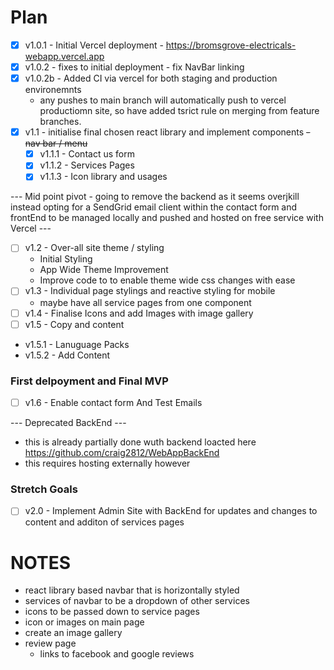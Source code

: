 # Plan 

- [x] v1.0.1 - Initial Vercel deployment - https://bromsgrove-electricals-webapp.vercel.app
- [x] v1.0.2 - fixes to initial deployment - fix NavBar linking
- [x] v1.0.2b - Added CI via vercel for both staging and production environemnts 
  - any pushes to main branch will automatically push to vercel productiomn site, so have added tsrict rule on merging from feature branches. 
- [x] v1.1 - initialise final chosen react library and implement components 
  ~~- nav bar / menu~~ 
    - [x] v1.1.1 - Contact us form 
    - [x] v1.1.2 - Services Pages
    - [x] v1.1.3 - Icon library and usages
    
--- Mid point pivot - going to remove the backend as it seems overjkill instead opting for a SendGrid email client within the contact form and frontEnd to be managed locally and pushed and hosted on free service with Vercel --- 


- [ ] v1.2 - Over-all site theme / styling 
  - Initial Styling 
  - App Wide Theme Improvement
  - Improve code to to enable theme wide css changes with ease
- [ ] v1.3 - Individual page stylings and reactive styling for mobile
  - maybe have all service pages from one component
- [ ] v1.4 - Finalise Icons and add Images with image gallery
- [ ] v1.5 - Copy and content 
 - v1.5.1 - Lanuguage Packs 
 - v1.5.2 - Add Content 

### First delpoyment and Final MVP
- [ ] v1.6 - Enable contact form And Test Emails 


--- Deprecated BackEnd --- 
 - this is already partially done wuth backend loacted here https://github.com/craig2812/WebAppBackEnd
 - this requires hosting externally however

### Stretch Goals 
- [ ] v2.0 - Implement Admin Site with BackEnd for updates and changes to content and additon of services pages 

# NOTES 
- react library based navbar that is horizontally styled 
- services of navbar to be a dropdown of other services
- icons to be passed down to service pages 
- icon or images on main page 
- create an image gallery
- review page 
  - links to facebook and google reviews
